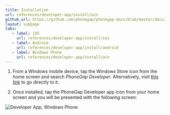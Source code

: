 ```yaml
---
title: Installation
url: references/developer-app/install/win
github_url: https://github.com/phonegap/phonegap-docs/blob/master/docs/3-references/developer-app/1-install/3-win.html.md
layout: subpage
tabs:
   - label: iOS
     url: references/developer-app/install/ios
   - label: Android
     url: references/developer-app/install/android
   - label: Windows Phone
     url: references/developer-app/install/win
---
```


1. From a Windows mobile device, tap the Windows Store icon from the home screen and search *PhoneGap Developer*. Alternatively, visit [this link](http://www.windowsphone.com/en-us/store/app/phonegap-developer/5c6a2d1e-4fad-4bf8-aaf7-71380cc84fe3) to go directly to it.

1. Once installed, tap the PhoneGap Developer app icon from your home screen and you will be presented with the following screen:

  <img class="mobile-image" src="/images/dev-app-home-win.png" alt="Developer App, Windows Phone">
